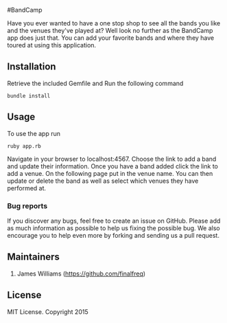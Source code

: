 #BandCamp

Have you ever wanted to have a one stop shop to see all the bands you like and the venues they've played at? Well look no further as the BandCamp app does just that. You can add your favorite bands and where they have toured at using this application.

## Installation


Retrieve the included Gemfile and Run the following command
```
bundle install
```

## Usage

To use the app run
```
ruby app.rb
```
Navigate in your browser to localhost:4567. Choose the link to add a band and update their information. Once you have a band added click the link to add a venue. On the following page put in the venue name. You can then update or delete the band as well as select which venues they have performed at.


### Bug reports

If you discover any bugs, feel free to create an issue on GitHub. Please add as much information as
possible to help us fixing the possible bug. We also encourage you to help even more by forking and
sending us a pull request.


## Maintainers
1. James Williams (https://github.com/finalfreq)



## License
MIT License. Copyright 2015
